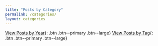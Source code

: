 ```yaml
---
title: "Posts by Category"
permalink: /categories/
layout: categories
---
```

[View Posts by Year](/blog){: .btn .btn--primary .btn--large} [View Posts by Tag](/tags){: .btn .btn--primary .btn--large}